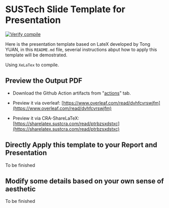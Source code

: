 # SUSTech Slide Template for Presentation

[![Verify compile](https://github.com/Tonanguyxiro/SUSTech-Slide-Template-LateX-EN/actions/workflows/verify.yml/badge.svg?branch=main)](https://github.com/Tonanguyxiro/SUSTech-Slide-Template-LateX-EN/actions/workflows/verify.yml)

Here is the presentation template based on LateX developed by Tong YUAN, in this `README.md` file, severial instructions abput how to apply this template will be demostrated.

Using `XeLaTex` to compile.

## Preview the Output PDF

- Download the Github Action artifacts from "[actions](https://github.com/Tonanguyxiro/SUSTech-Slide-Template-LateX-EN/actions)" tab.

- Preview it via overleaf: [https://www.overleaf.com/read/dvhfcvrswjfm](https://www.overleaf.com/read/dvhfcvrswjfm)
- Preview it via CRA-ShareLaTeX: [https://sharelatex.sustcra.com/read/ptrbzsxdstxc](https://sharelatex.sustcra.com/read/ptrbzsxdstxc)

## Directly Apply this template to your Report and Presentation

To be finished

## Modify some details based on your own sense of aesthetic

To be finished
